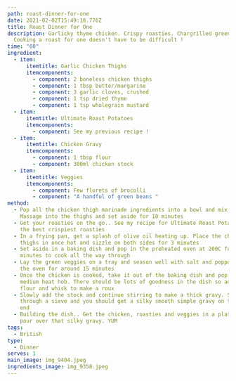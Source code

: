 ```yaml
---
path: roast-dinner-for-one
date: 2021-02-02T15:49:18.776Z
title: Roast Dinner for One
description: Garlicky thyme chicken. Crispy roasties. Chargrilled green veggies.
  Cooking a roast for one doesn't have to be difficult !
time: "60"
ingredient:
  - item:
      itemtitle: Garlic Chicken Thighs
      itemcomponents:
        - component: 2 boneless chicken thighs
        - component: 1 tbsp butter/margarine
        - component: 3 garlic cloves, crushed
        - component: 1 tsp dried thyme
        - component: 1 tsp wholegrain mustard
  - item:
      itemtitle: Ultimate Roast Potatoes
      itemcomponents:
        - component: See my previous recipe !
  - item:
      itemtitle: Chicken Gravy
      itemcomponents:
        - component: 1 tbsp flour
        - component: 300ml chicken stock
  - item:
      itemtitle: Veggies
      itemcomponents:
        - component: Few florets of brocolli
        - component: "A handful of green beans "
method:
  - Pop all the chicken thigh marinade ingredients into a bowl and mix well.
    Massage into the thighs and set aside for 10 minutes
  - Get your roasties on the go.. See my recipe for Ultimate Roast Potatoes for
    the best crispiest roasties
  - In a frying pan, get a splash of olive oil heating up. Place the chicken
    thighs in once hot and sizzle on both sides for 3 minutes
  - Set aside in a baking dish and pop in the preheated oven at 200C for 30
    minutes to cook all the way through
  - Lay the green veggies on a tray and season well with salt and pepper. Pop in
    the oven for around 15 minutes
  - Once the chicken is cooked, take it out of the baking dish and pop on to a
    medium heat hob. There should be lots of goodness in the dish so add in the
    flour and whisk to make a roux
  - Slowly add the stock and continue stirring to make a thick gravy. Strain
    through a sieve and you should get a silky smooth simple gravy on the other
    end
  - Building the dish.. Get the chicken, roasties and veggies in a plate and
    pour over that silky gravy. YUM
tags:
  - British
type:
  - Dinner
serves: 1
main_image: img_9404.jpeg
ingredients_image: img_9358.jpeg
---
```


